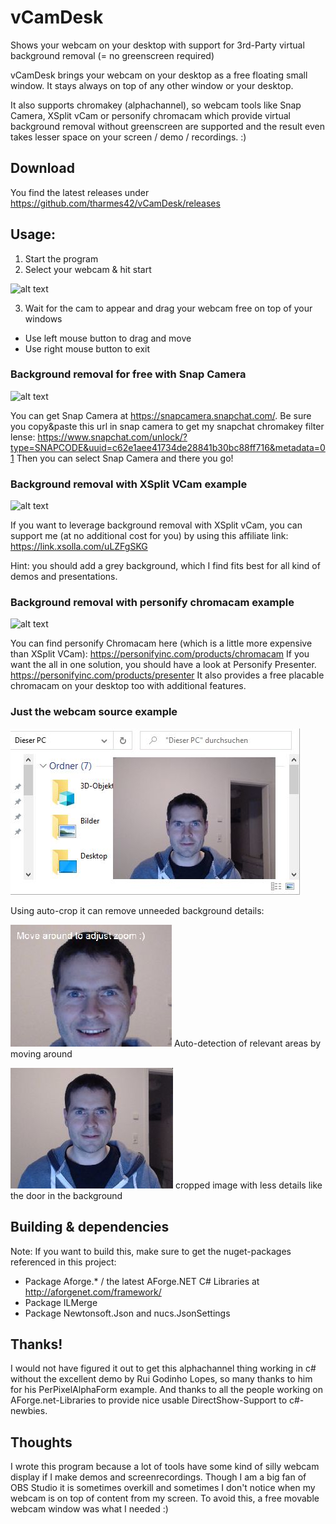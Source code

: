 # vCamDesk
Shows your webcam on your desktop with support for 3rd-Party virtual background removal (= no greenscreen required)

vCamDesk brings your webcam on your desktop as a free floating small window. 
It stays always on top of any other window or your desktop.

It also supports chromakey (alphachannel), so webcam tools like Snap Camera, XSplit vCam or personify chromacam 
which provide virtual background removal without greenscreen are supported and the
result even takes lesser space on your screen / demo / recordings. :)

## Download
You find the latest releases under https://github.com/tharmes42/vCamDesk/releases

## Usage:
1) Start the program
2) Select your webcam & hit start

![alt text](https://github.com/tharmes42/vCamDesk/blob/master/pagecontent/vDeskCam_screen1_startscreen.png "Initial Screen")

3) Wait for the cam to appear and drag your webcam free on top of your windows
- Use left mouse button to drag and move
- Use right mouse button to exit 

### Background removal for free with Snap Camera
![alt text](https://github.com/tharmes42/vCamDesk/blob/master/pagecontent/snapchat_filter.png "Snap Camera Example")

You can get Snap Camera at https://snapcamera.snapchat.com/. Be sure you copy&paste this url in snap camera to get my snapchat chromakey filter lense: https://www.snapchat.com/unlock/?type=SNAPCODE&uuid=c62e1aee41734de28841b30bc88ff716&metadata=01
Then you can select Snap Camera and there you go!

### Background removal with XSplit VCam example
![alt text](https://github.com/tharmes42/vCamDesk/blob/master/pagecontent/vDeskCam_screen3_xsplit.png "XSplit VCam Example")

If you want to leverage background removal with XSplit vCam, you can support me (at no additional cost for you) by using this affiliate link: https://link.xsolla.com/uLZFgSKG

Hint: you should add a grey background, which I find fits best for all kind of demos and presentations.

### Background removal with personify chromacam example
![alt text](https://github.com/tharmes42/vCamDesk/blob/master/pagecontent/vDeskCam_screen2_chromacam.png "personify chromacam Example")

You can find personify Chromacam here (which is a little more expensive than XSplit VCam):
https://personifyinc.com/products/chromacam
If you want the all in one solution, you should have a look at Personify Presenter.
https://personifyinc.com/products/presenter
It also provides a free placable chromacam on your desktop too with additional features.

### Just the webcam source example
![alt text](https://github.com/tharmes42/vCamDesk/blob/master/pagecontent/no-autocrop.jpg "Just the webcam without greenscreen removal :)")

Using auto-crop it can remove unneeded background details:

![alt text](https://github.com/tharmes42/vCamDesk/blob/master/pagecontent/autocrop1.jpg "Auto-detection of relevant areas by moving around")
Auto-detection of relevant areas by moving around

![alt text](https://github.com/tharmes42/vCamDesk/blob/master/pagecontent/autocrop2.jpg "cropped image with less details like the door in the background")
cropped image with less details like the door in the background

## Building & dependencies
Note: If you want to build this, make sure to get the nuget-packages referenced in this project:
- Package Aforge.* / the latest AForge.NET C# Libraries at http://aforgenet.com/framework/
- Package ILMerge
- Package Newtonsoft.Json and nucs.JsonSettings

## Thanks!
I would not have figured it out to get this alphachannel thing working in c# without the excellent demo by Rui Godinho Lopes, so many thanks to him for his PerPixelAlphaForm example.
And thanks to all the people working on AForge.net-Libraries to provide nice usable DirectShow-Support to c#-newbies. 

## Thoughts
I wrote this program because a lot of tools have some kind of silly webcam display 
if I make demos and screenrecordings. Though I am a big fan of OBS Studio
it is sometimes overkill and sometimes I don't notice when my webcam is on top
of content from my screen. To avoid this, a free movable webcam window was
what I needed :)
